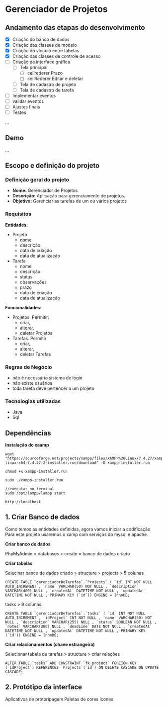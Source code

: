 # Gerenciador de Projetos

## Andamento das etapas do desenvolvimento

- [x] Criação do banco de dados
- [x] Criação das classes de modelo
- [x] Criação do vínculo entre tabelas
- [x] Criação das classes de controle de acesso
- [ ] Criação da interface gráfica
  - [ ] Tela principal
    - [ ] cellrederer Prazo
    - [ ] cellRederer Editar e deletar
  - [ ] Tela de cadastro de projeto
  - [ ] Tela de cadastro de tarefa
- [ ] Implementar eventos
- [ ] validar eventos
- [ ] Ajustes finais
- [ ] Testes

...

## Demo

...

## Escopo e definição do projeto
### Definição geral do projeto

- **Nome:** Gerenciador de Projetos
- **Descrição:** Aplicação para gerenciamento de projetos.
- **Objetivo:** Gerenciar as tarefas de um ou vários projetos

### Requisitos

**Entidades:**
- Projeto
    - nome
    - descrição
    - data de criação
    - data de atualização
- Tarefa
    - nome
    - descrição
    - status
    - observações
    - prazo
    - data de criação
    - data de atualização

**Funcionalidades:**
- Projetos. Permitir:
    - criar,
    - alterar,
    - deletar Projetos
- Tarefas. Permitir
    - criar,
    - alterar,
    - deletar Tarefas

### Regras de Negócio

- não é necessário sistema de login
- não existe usuários
- toda tarefa deve pertencer a um projeto

### Tecnologias utilizadas

- Java
- Sql

## Dependências

**Instalação do xaamp**
```
wget "https://sourceforge.net/projects/xampp/files/XAMPP%20Linux/7.4.27/xampp-linux-x64-7.4.27-2-installer.run/download" -O xampp-installer.run

chmod +x xampp-installer.run

sudo ./xampp-installer.run

//executar no terminal
sudo /opt/lampp/lampp start

http://localhost
```

## 1. Criar Banco de dados

Como temos as entidades definidas, agora vamos iniciar a codificação. Para este projeto usaremos o xamp com serviços do mysql e apache.

**Criar banco de dados**

PhpMyAdmin > databases > create = banco de dados criado

**Criar tabelas**

Selecinar banco de dados criado > structure >
projects > 5 colunas

```
CREATE TABLE `gerenciadorDeTarefas`.`Projects` ( `id` INT NOT NULL AUTO_INCREMENT , `name` VARCHAR(50) NOT NULL , `description` VARCHAR(400) NULL , `createdAt` DATETIME NOT NULL , `updatedAr` DATETIME NOT NULL , PRIMARY KEY (`id`)) ENGINE = InnoDB;
```

tasks > 9 colunas

```
CREATE TABLE `gerenciadorDeTarefas`.`tasks` ( `id` INT NOT NULL AUTO_INCREMENT , `idProject` INT NOT NULL , `name` VARCHAR(50) NOT NULL , `description` VARCHAR(255) NULL , `status` BOOLEAN NOT NULL , `notes` VARCHAR(300) NULL , `deadLine` DATE NOT NULL , `createdAt` DATETIME NOT NULL , `updatedAt` DATETIME NOT NULL , PRIMARY KEY (`id`)) ENGINE = InnoDB;
```

**Criar relacionamentos (chave estrangeira)**

Selecionar tabela de tarefas > structure > criar relações

```
ALTER TABLE `tasks` ADD CONSTRAINT `fk_project` FOREIGN KEY (`idProject`) REFERENCES `Projects`(`id`) ON DELETE CASCADE ON UPDATE CASCADE;
```

## 2. Protótipo da interface

Aplicativos de protoripagem
Paletas de cores
Icones


